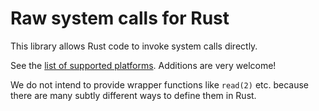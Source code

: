 # Raw system calls for Rust

This library allows Rust code to invoke system calls directly.

See the [list of supported platforms](https://github.com/kmcallister/syscall.rs/tree/master/src/platform).  Additions are very welcome!

We do not intend to provide wrapper functions like `read(2)` etc. because there are many subtly different ways to define them in Rust.
